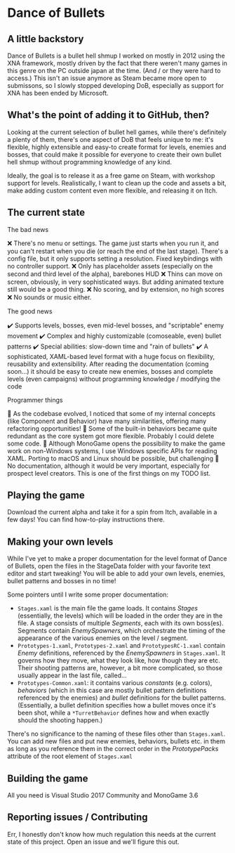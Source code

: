 # Dance of Bullets

## A little backstory

Dance of Bullets is a bullet hell shmup I worked on mostly in 2012 using the XNA framework, mostly driven by the fact that there weren't many games in this genre on the PC outside japan at the time. (And / or they were hard to access.) This isn't an issue anymore as Steam became more open to submissons, so I slowly stopped developing DoB, especially as support for XNA has been ended by Microsoft.

## What's the point of adding it to GitHub, then?

Looking at the current selection of bullet hell games, while there's definitely a plenty of them, there's one aspect of DoB that feels unique to me: it's flexible, highly extensible and easy-to create format for levels, enemies and bosses, that could make it possible for everyone to create their own bullet hell shmup without programming knowledge of any kind.

Ideally, the goal is to release it as a free game on Steam, with workshop support for levels. Realistically, I want to clean up the code and assets a bit, make adding custom content even more flexible, and releasing it on Itch.

## The current state

The bad news

:x: There's no menu or settings. The game just starts when you run it, and you can't restart when you die (or reach the end of the last stage). There's a config file, but it only supports setting a resolution. Fixed keybindings with no controller support.
:x: Only has placeholder assets (especially on the second and third level of the alpha), barebones HUD
:x: Thins can move on screen, obviously, in very sophisticated ways. But adding animated texture still would be a good thing.
:x: No scoring, and by extension, no high scores
:x: No sounds or music either.

The good news

:heavy_check_mark: Supports levels, bosses, even mid-level bosses, and "scriptable" enemy movement
:heavy_check_mark: Complex and highly customizable (comoseable, even) bullet patterns
:heavy_check_mark: Special abilities: slow-down time and "rain of bullets"
:heavy_check_mark: A sophisticated, XAML-based level format with a huge focus on flexibility, reusability and extensibility. After reading the documentation (coming soon...) it should be easy to create new enemies, bosses and complete levels (even campaigns) without programming knowledge / modifying the code

Programmer things

:lipstick: As the codebase evolved, I noticed that some of my internal concepts (like Component and Behavior) have many similarities, offering many refactoring opportunities!
:lipstick: Some of the built-in behaviors became quite redundant as the core system got more flexible. Probably I could delete some code.
:lipstick: Although MonoGame opens the possibility to make the game work on non-Windows systems, I use Windows specific APIs for reading XAML. Porting to macOS and Linux should be possible, but challenging
:lipstick: No documentation, although it would be very important, especially for prospect level creators. This is one of the first things on my TODO list.

## Playing the game

Download the current alpha and take it for a spin from Itch, available in a few days! You can find how-to-play instructions there.

## Making your own levels

While I've yet to make a proper documentation for the level format of Dance of Bullets, open the files in the StageData folder with your favorite text editor and start tweaking! You will be able to add your own levels, enemies, bullet patterns and bosses in no time! 

Some pointers until I write some proper documentation:

- `Stages.xaml` is the main file the game loads. It contains _Stages_ (essentially, the levels) which will be loaded in the order they are in the file. A stage consists of multiple _Segments_, each with its own boss(es). Segments contain _EnemySpawners_, which orchestrate the timing of the appearance of the various enemies on the level / segment.
- `Prototypes-1.xaml`, `Prototypes-2.xaml`​  and `PrototypesRC-1.xaml`​ contain _Enemy_ definitions, referenced by the _EnemySpawners_ in `Stages.xaml`. It governs how they move, what they look like, how though they are etc. Their shooting patterns are, however, a bit more complicated, so those usually appear in the last file, called...
- `Prototypes-Common.xaml`: it contains various _constants_ (e.g. colors), _behaviors_ (which in this case are mostly bullet pattern definitions referenced by the enemies) and _bullet_ definitions for the bullet patterns. (Essentially, a bullet definition specifies how a bullet moves once it's been shot, while a `*TurretBehavior` defines how and when exactly should the shooting happen.)

There's no significance to the naming of these files other than `Stages.xaml`. You can add new files and put new enemies, behaviors, bullets etc. in them as long as you reference them in the correct order in the _PrototypePacks_ attribute of the root element of `Stages.xaml`

## Building the game

All you need is Visual Studio 2017 Community and MonoGame 3.6

## Reporting issues / Contributing

Err, I honestly don't know how much regulation this needs at the current state of this project. Open an issue and we'll figure this out.